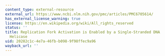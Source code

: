 ```yaml
---
content_type: external-resource
external_url: https://www.ncbi.nlm.nih.gov/pmc/articles/PMC6705614/
has_external_license_warning: true
license: https://en.wikipedia.org/wiki/All_rights_reserved
status: ''
title: Replication Fork Activation is Enabled by a Single-Stranded DNA Gate in CMG
  Helicase
uid: 20282c1c-4e7a-46fb-b098-9f98ffec9a96
wayback_url: ''
---
```

